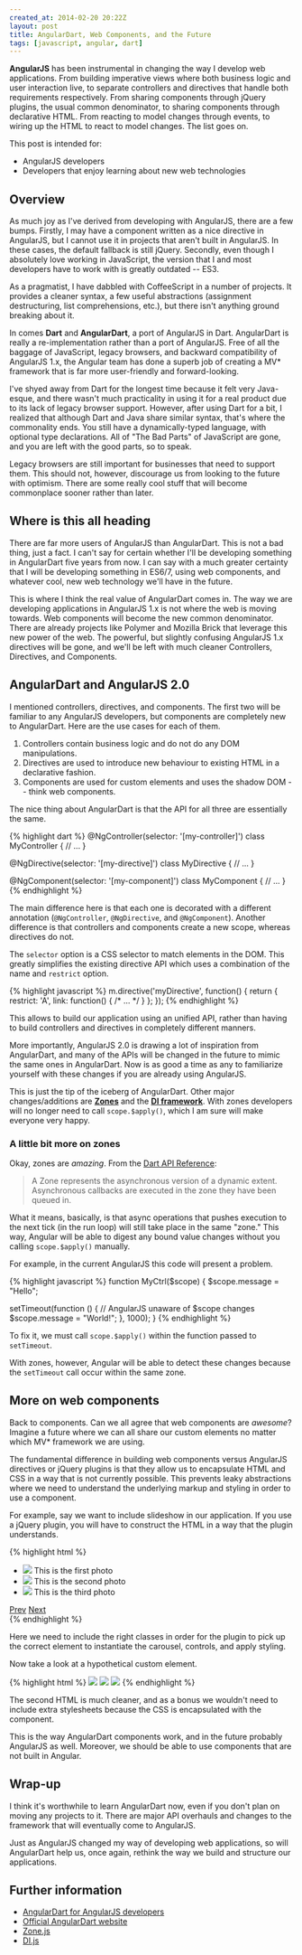 ```yaml
---
created_at: 2014-02-20 20:22Z
layout: post
title: AngularDart, Web Components, and the Future
tags: [javascript, angular, dart]
---
```


**AngularJS** has been instrumental in changing the way I develop web applications. From building imperative views where
both business logic and user interaction live, to separate controllers and directives that handle both requirements
respectively. From sharing components through jQuery plugins, the usual common denominator, to sharing components
through declarative HTML. From reacting to model changes through events, to wiring up the HTML to react to model
changes. The list goes on.

This post is intended for:

- AngularJS developers
- Developers that enjoy learning about new web technologies

## Overview

As much joy as I've derived from developing with AngularJS, there are a few bumps. Firstly, I may have a
component written as a nice directive in AngularJS, but I cannot use it in projects that aren't built in AngularJS. In
these cases, the default fallback is still jQuery. Secondly, even though I absolutely love working in JavaScript, the
version that I and most developers have to work with is greatly outdated -- ES3.

As a pragmatist, I have dabbled with CoffeeScript in a number of projects. It provides a cleaner syntax, a few
useful abstractions (assignment destructuring, list comprehensions, etc.), but there isn't anything ground breaking
about it.

In comes **Dart** and **AngularDart**, a port of AngularJS in Dart. AngularDart is really a re-implementation rather
than a port of AngularJS. Free of all the baggage of JavaScript, legacy browsers, and backward compatibility of
AngularJS 1.x, the Angular team has done a superb job of creating a MV* framework that is far more user-friendly and
forward-looking.

I've shyed away from Dart for the longest time because it felt very Java-esque, and there wasn't much practicality in
using it for a real product due to its lack of legacy browser support. However, after using Dart for a bit, I realized
that although Dart and Java share similar syntax, that's where the commonality ends. You still have a
dynamically-typed language, with optional type declarations. All of "The Bad Parts" of JavaScript are gone, and you 
are left with the good parts, so to speak.

Legacy browsers are still important for businesses that need to support them. This should not, however, discourage us
from looking to the future with optimism. There are some really cool stuff that will become commonplace sooner rather
than later.

## Where is this all heading

There are far more users of AngularJS than AngularDart. This is not a bad thing, just a fact. I can't say for certain
whether I'll be developing something in AngularDart five years from now. I can say with a much greater certainty that
I will be developing something in ES6/7, using web components, and whatever cool, new web technology we'll have in the
future.

This is where I think the real value of AngularDart comes in. The way we are developing applications in AngularJS 1.x
is not where the web is moving towards. Web components will become the new common denominator. There are already
projects like Polymer and Mozilla Brick that leverage this new power of the web. The powerful, but slightly confusing
AngularJS 1.x directives will be gone, and we'll be left with much cleaner Controllers, Directives, and Components.

## AngularDart and AngularJS 2.0

I mentioned controllers, directives, and components. The first two will be familiar to any AngularJS developers, but
components are completely new to AngularDart. Here are the use cases for each of them.

1. Controllers contain business logic and do not do any DOM manipulations.
2. Directives are used to introduce new behaviour to existing HTML in a declarative fashion.
3. Components are used for custom elements and uses the shadow DOM -- think web components.

The nice thing about AngularDart is that the API for all three are essentially the same.

{% highlight dart %}
@NgController(selector: '[my-controller]')
class MyController {
  // ...
}

@NgDirective(selector: '[my-directive]')
class MyDirective {
  // ...
}

@NgComponent(selector: '[my-component]')
class MyComponent {
  // ...
}
{% endhighlight %}

The main difference here is that each one is decorated with a different annotation (`@NgController`, `@NgDirective`,
and `@NgComponent`). Another difference is that controllers and components create a new scope, whereas directives
do not.

The `selector` option is a CSS selector to match elements in the DOM. This greatly simplifies the existing directive
API which uses a combination of the name and `restrict` option.

{% highlight javascript %}
m.directive('myDirective', function() {
  return {
    restrict: 'A',
    link: function() { /* ... */ }
  };
});
{% endhighlight %}

This allows to build our application using an unified API, rather than having to build controllers and directives
in completely different manners.

More importantly, AngularJS 2.0 is drawing a lot of inspiration from AngularDart, and many of the APIs will be changed
in the future to mimic the same ones in AngularDart. Now is as good a time as any to familiarize yourself with these
changes if you are already using AngularJS.

This is just the tip of the iceberg of AngularDart. Other major changes/additions are **[Zones](https://github.com/btford/zone.js/)**
and the **[DI framework](https://github.com/angular/di.js)**. With zones developers will no longer need to call
`scope.$apply()`, which I am sure will make everyone very happy.

### A little bit more on zones

Okay, zones are *amazing*. From the [Dart API Reference](https://api.dartlang.org/apidocs/channels/stable/#dart-async.Zone):

<blockquote>
A Zone represents the asynchronous version of a dynamic extent. Asynchronous callbacks are executed in the zone they
have been queued in.
</blockquote>

What it means, basically, is that async operations that pushes execution to the next tick (in the run loop) will still
take place in the same "zone." This way, Angular will be able to digest any bound value changes without you calling
`scope.$apply()` manually.

For example, in the current AngularJS this code will present a problem.

{% highlight javascript %}
function MyCtrl($scope) {
  $scope.message = "Hello";

  setTimeout(function () {
    // AngularJS unaware of $scope changes
    $scope.message = "World!";
  }, 1000);
}
{% endhighlight %}

To fix it, we must call `scope.$apply()` within the function passed to `setTimeout`.

With zones, however, Angular will be able to detect these changes because the `setTimeout` call occur within the same zone.

## More on web components

Back to components. Can we all agree that web components are *awesome*? Imagine a future where we can all share our
custom elements no matter which MV* framework we are using.

The fundamental difference in building web components versus AngularJS directives or jQuery plugins is that they allow
us to encapsulate HTML and CSS in a way that is not currently possible. This prevents leaky abstractions where we need
to understand the underlying markup and styling in order to use a component.

For example, say we want to include slideshow in our application. If you use a jQuery plugin, you will have to
construct the HTML in a way that the plugin understands.

{% highlight html %}
<div class="carousel">
  <ul>
    <li>
      <img src="photo1.jpg" />
      <span class="caption">This is the first photo</span>
    </li>
    <li>
      <img src="photo2.jpg" />
      <span class="caption">This is the second photo</span>
    </li>
    <li>
      <img src="photo3.jpg" />
      <span class="caption">This is the third photo</span>
    </li>
  </ul>
  <a href="#" class="carousel-control-prev">Prev</a>
  <a href="#" class="carousel-control-next">Next</a>
</div>
{% endhighlight %}

Here we need to include the right classes in order for the plugin to pick up the correct element to instantiate the
carousel, controls, and apply styling.

Now take a look at a hypothetical custom element.

{% highlight html %}
<carousel>
  <slide caption="This is the first photo">
    <img src="photo1.jpg" />
  </slide>
  <slide caption="This is the second photo">
    <img src="photo2.jpg" />
  </slide>
  <slide caption="This is the third photo">
    <img src="photo3.jpg" />
  </slide>
</carousel>
{% endhighlight %}

The second HTML is much cleaner, and as a bonus we wouldn't need to include extra stylesheets because the CSS is
encapsulated with the component.

This is the way AngularDart components work, and in the future probably AngularJS as well. Moreover, we should be
able to use components that are not built in Angular.

## Wrap-up

I think it's worthwhile to learn AngularDart now, even if you don't plan on moving any projects to it. There are major
API overhauls and changes to the framework that will eventually come to AngularJS.

Just as AngularJS changed my way of developing web applications, so will AngularDart help us, once again, rethink the
way we build and structure our applications.

## Further information

- [AngularDart for AngularJS developers](http://victorsavkin.com/post/72452331552/angulardart-for-angularjs-developers-introduction-to)
- [Official AngularDart website](https://angulardart.org/)
- [Zone.js](https://github.com/btford/zone.js/)
- [DI.js](https://github.com/angular/di.js)
